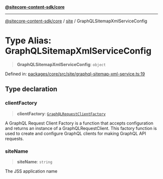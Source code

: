 [**@sitecore-content-sdk/core**](../../README.md)

***

[@sitecore-content-sdk/core](../../README.md) / [site](../README.md) / GraphQLSitemapXmlServiceConfig

# Type Alias: GraphQLSitemapXmlServiceConfig

> **GraphQLSitemapXmlServiceConfig**: `object`

Defined in: [packages/core/src/site/graphql-sitemap-xml-service.ts:19](https://github.com/Sitecore/xmc-jss-dev/blob/f62fda45ad3407dd6bbe9ef6536a99934293651e/packages/core/src/site/graphql-sitemap-xml-service.ts#L19)

## Type declaration

### clientFactory

> **clientFactory**: [`GraphQLRequestClientFactory`](../../index/type-aliases/GraphQLRequestClientFactory.md)

A GraphQL Request Client Factory is a function that accepts configuration and returns an instance of a GraphQLRequestClient.
This factory function is used to create and configure GraphQL clients for making GraphQL API requests.

### siteName

> **siteName**: `string`

The JSS application name
